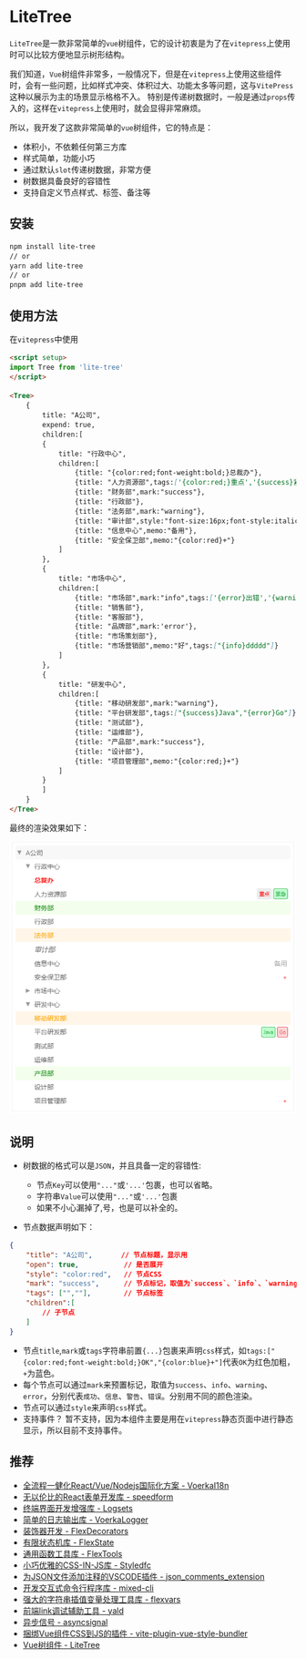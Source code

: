 # LiteTree

`LiteTree`是一款非常简单的`vue`树组件，它的设计初衷是为了在`vitepress`上使用时可以比较方便地显示树形结构。

我们知道，`Vue`树组件非常多，一般情况下，但是在`vitepress`上使用这些组件时，会有一些问题，比如样式冲突、体积过大、功能太多等问题，这与`VitePress`这种以展示为主的场景显示格格不入。
特别是传递树数据时，一般是通过`props`传入的，这样在`vitepress`上使用时，就会显得非常麻烦。

所以，我开发了这款非常简单的`vue`树组件，它的特点是：

- 体积小，不依赖任何第三方库
- 样式简单，功能小巧
- 通过默认`slot`传递树数据，非常方便
- 树数据具备良好的容错性
- 支持自定义节点样式、标签、备注等


## 安装

```bash
npm install lite-tree
// or
yarn add lite-tree
// or
pnpm add lite-tree
```

## 使用方法

在`vitepress`中使用

```md
<script setup>
import Tree from 'lite-tree'
</script>

<Tree>
    {
        title: "A公司",
        expend: true,
        children:[          
        {
            title: "行政中心",
            children:[
                {title: "{color:red;font-weight:bold;}总裁办"},
                {title: "人力资源部",tags:['{color:red;}重点','{success}紧急']},
                {title: "财务部",mark:"success"},
                {title: "行政部"},
                {title: "法务部",mark:"warning"},
                {title: "审计部",style:"font-size:16px;font-style:italic"},
                {title: "信息中心",memo:"备用"},
                {title: "安全保卫部",memo:"{color:red}+"}
            ]
        },
        { 
            title: "市场中心",
            children:[
                {title: "市场部",mark:"info",tags:['{error}出错','{warning}警告']},
                {title: "销售部"},
                {title: "客服部"},
                {title: "品牌部",mark:'error'},
                {title: "市场策划部"},
                {title: "市场营销部",memo:"好",tags:["{info}ddddd"]}
            ]
        },
        {
            title: "研发中心",
            children:[
                {title: "移动研发部",mark:"warning"},
                {title: "平台研发部",tags:["{success}Java","{error}Go"]},
                {title: "测试部"},
                {title: "运维部"},
                {title: "产品部",mark:"success"},
                {title: "设计部"},
                {title: "项目管理部",memo:"{color:red;}+"}
            ]
        }
        ]
    }
</Tree>

```

最终的渲染效果如下：

![](./docs/tree.png)


## 说明

- 树数据的格式可以是`JSON`，并且具备一定的容错性:
    - 节点`Key`可以使用`"..."`或`'...'`包裹，也可以省略。
    - 字符串`Value`可以使用`"..."`或`'...'`包裹
    - 如果不小心漏掉了,号，也是可以补全的。

- 节点数据声明如下：

```json
{
    "title": "A公司",       // 节点标题，显示用
    "open": true,           // 是否展开
    "style": "color:red",   // 节点CSS
    "mark": "success",      // 节点标记，取值为`success`、`info`、`warning`、`error`
    "tags": ["",""],        // 节点标签
    "children":[
        // 子节点
    ]
}
```

- 节点`title`,`mark`或`tags`字符串前置`{...}`包裹来声明`css`样式，如`tags:["{color:red;font-weight:bold;}OK","{color:blue}+"]`代表`OK`为红色加粗，`+`为蓝色。
- 每个节点可以通过`mark`来预置标记，取值为`success`、`info`、`warning`、`error`，分别代表`成功`、`信息`、`警告`、`错误`。分别用不同的颜色渲染。
- 节点可以通过`style`来声明`css`样式。
- 支持事件？ 暂不支持，因为本组件主要是用在`vitepress`静态页面中进行静态显示，所以目前不支持事件。

## 推荐

- [全流程一健化React/Vue/Nodejs国际化方案 - VoerkaI18n](https://zhangfisher.github.io/voerka-i18n/)
- [无以伦比的React表单开发库 - speedform](https://zhangfisher.github.io/speed-form/)
- [终端界面开发增强库 - Logsets](https://zhangfisher.github.io/logsets/)
- [简单的日志输出库 - VoerkaLogger](https://zhangfisher.github.io/voerkalogger/)
- [装饰器开发 - FlexDecorators](https://zhangfisher.github.io/flex-decorators/)
- [有限状态机库 - FlexState](https://zhangfisher.github.io/flexstate/)
- [通用函数工具库 - FlexTools](https://zhangfisher.github.io/flex-tools/)
- [小巧优雅的CSS-IN-JS库 - Styledfc](https://zhangfisher.github.io/styledfc/)
- [为JSON文件添加注释的VSCODE插件 - json_comments_extension](https://github.com/zhangfisher/json_comments_extension)
- [开发交互式命令行程序库 - mixed-cli](https://github.com/zhangfisher/mixed-cli)
- [强大的字符串插值变量处理工具库 - flexvars](https://github.com/zhangfisher/flexvars)
- [前端link调试辅助工具 - yald](https://github.com/zhangfisher/yald)
- [异步信号 - asyncsignal](https://github.com/zhangfisher/asyncsignal)
- [捆绑Vue组件CSS到JS的插件 - vite-plugin-vue-style-bundler ](https://github.com/zhangfisher/vite-plugin-vue-style-bundler)
- [Vue树组件 - LiteTree](https://github.com/zhangfisher/lite-tree)
